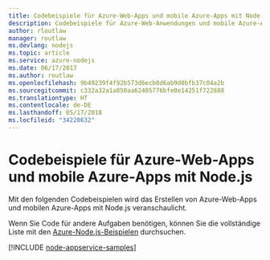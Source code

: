 ```yaml
---
title: Codebeispiele für Azure-Web-Apps und mobile Azure-Apps mit Node.js
description: Codebeispiele für Azure-Web-Anwendungen und mobile Azure-Anwendungen in Node.js
author: rloutlaw
manager: routlaw
ms.devlang: nodejs
ms.topic: article
ms.service: azure-nodejs
ms.date: 06/17/2017
ms.author: routlaw
ms.openlocfilehash: 9b49239f4f92b573d6ecb0d6ab9d0bfb37c04a2b
ms.sourcegitcommit: c332a32a1a850aa62405776bfe0e14251f722888
ms.translationtype: HT
ms.contentlocale: de-DE
ms.lasthandoff: 05/17/2018
ms.locfileid: "34220632"
---
```

# <a name="azure-web-and-mobile-apps-with-nodejs-code-samples"></a>Codebeispiele für Azure-Web-Apps und mobile Azure-Apps mit Node.js

Mit den folgenden Codebeispielen wird das Erstellen von Azure-Web-Apps und mobilen Azure-Apps mit Node.js veranschaulicht.

Wenn Sie Code für andere Aufgaben benötigen, können Sie die vollständige Liste mit den [Azure-Node.js-Beispielen](https://azure.microsoft.com/resources/samples/?term=nodejs) durchsuchen.

[!INCLUDE [node-appservice-samples](../docs-ref-conceptual/includes/appservice-samples.md)]